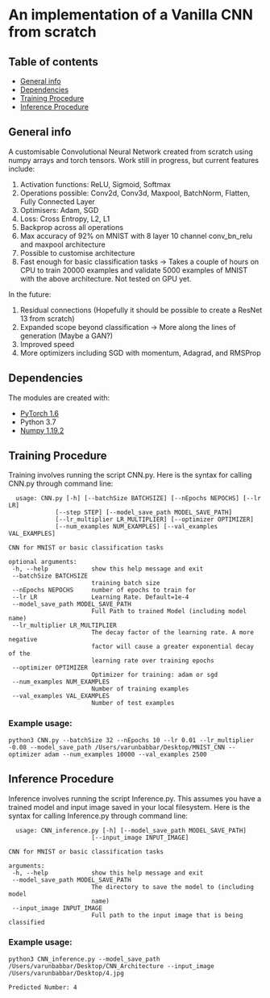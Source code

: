 # An implementation of a Vanilla CNN from scratch 

## Table of contents
* [General info](#general-info)
* [Dependencies](#dependencies)
* [Training Procedure](#training-procedure)
* [Inference Procedure](#inference-procedure)

## General info  
A customisable Convolutional Neural Network created from scratch using numpy arrays and torch tensors. Work still in progress, but current features include:
1) Activation functions: ReLU, Sigmoid, Softmax
2) Operations possible: Conv2d, Conv3d, Maxpool, BatchNorm, Flatten, Fully Connected Layer
3) Optimisers: Adam, SGD
4) Loss: Cross Entropy, L2, L1
5) Backprop across all operations
6) Max accuracy of 92% on MNIST with 8 layer 10 channel conv_bn_relu and maxpool architecture
7) Possible to customise architecture
8) Fast enough for basic classification tasks -> Takes a couple of hours on CPU to train 20000 examples and validate 5000 examples of MNIST with the above architecture. Not tested on GPU yet.

In the future:
1) Residual connections (Hopefully it should be possible to create a ResNet 13 from scratch)
2) Expanded scope beyond classification -> More along the lines of generation (Maybe a GAN?)
3) Improved speed
4) More optimizers including SGD with momentum, Adagrad, and RMSProp

## Dependencies
The modules are created with:
* [PyTorch 1.6](https://pytorch.org/get-started/locally/)
* Python 3.7
* [Numpy 1.19.2](https://pypi.org/project/numpy/)


## Training Procedure
Training involves running the script CNN.py. Here is the syntax for calling CNN.py through command line: 
 ```
   usage: CNN.py [-h] [--batchSize BATCHSIZE] [--nEpochs NEPOCHS] [--lr LR]
              [--step STEP] [--model_save_path MODEL_SAVE_PATH]
              [--lr_multiplier LR_MULTIPLIER] [--optimizer OPTIMIZER]
              [--num_examples NUM_EXAMPLES] [--val_examples VAL_EXAMPLES]

CNN for MNIST or basic classification tasks

optional arguments:
  -h, --help            show this help message and exit
  --batchSize BATCHSIZE
                        training batch size
  --nEpochs NEPOCHS     number of epochs to train for
  --lr LR               Learning Rate. Default=1e-4
  --model_save_path MODEL_SAVE_PATH
                        Full Path to trained Model (including model name)
  --lr_multiplier LR_MULTIPLIER
                        The decay factor of the learning rate. A more negative
                        factor will cause a greater exponential decay of the
                        learning rate over training epochs
  --optimizer OPTIMIZER
                        Optimizer for training: adam or sgd
  --num_examples NUM_EXAMPLES
                        Number of training examples
  --val_examples VAL_EXAMPLES
                        Number of test examples
   ```  


 ### Example usage:
 ```
 python3 CNN.py --batchSize 32 --nEpochs 10 --lr 0.01 --lr_multiplier -0.08 --model_save_path /Users/varunbabbar/Desktop/MNIST_CNN --optimizer adam --num_examples 10000 --val_examples 2500
 ```
 
 ## Inference Procedure
Inference involves running the script Inference.py. This assumes you have a trained model and input image saved in your local filesystem. Here is the syntax for calling Inference.py through command line:
 ```
   usage: CNN_inference.py [-h] [--model_save_path MODEL_SAVE_PATH]
                        [--input_image INPUT_IMAGE]

CNN for MNIST or basic classification tasks

arguments:
  -h, --help            show this help message and exit
  --model_save_path MODEL_SAVE_PATH
                        The directory to save the model to (including model
                        name)
  --input_image INPUT_IMAGE
                        Full path to the input image that is being classified

   ```  


 ### Example usage:
 ```
 python3 CNN_inference.py --model_save_path /Users/varunbabbar/Desktop/CNN_Architecture --input_image /Users/varunbabbar/Desktop/4.jpg
 
 Predicted Number: 4
 ```
 
 






